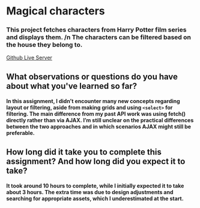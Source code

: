 # Magical characters

### This project fetches characters from Harry Potter film series and displays them. /n The characters can be filtered based on the house they belong to.

[Github Live Server](https://lialliane.github.io/magical-characters/)

## What observations or questions do you have about what you've learned so far?

#### In this assignment, I didn’t encounter many new concepts regarding layout or filtering, aside from making grids and using `<select>` for filtering. The main difference from my past API work was using fetch() directly rather than via AJAX. I’m still unclear on the practical differences between the two approaches and in which scenarios AJAX might still be preferable.

## How long did it take you to complete this assignment? And how long did you expect it to take?

#### It took around 10 hours to complete, while I initially expected it to take about 3 hours. The extra time was due to design adjustments and searching for appropriate assets, which I underestimated at the start.
